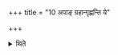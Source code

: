 +++
title = "10 अपाङ् ग्रहान्गृह्णन्ति ये"

+++

<details><summary>थिते</summary>

अपां ग्रहान्गृह्णन्ति ये मन्थान्कल्पयन्त्यपां यो द्रवणे रस इत्येतैः प्रतिमन्त्रम् १०
</details>
